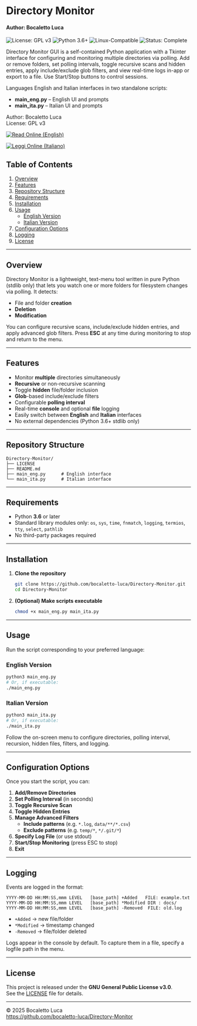 # Directory Monitor
#### Author: Bocaletto Luca

![License: GPL v3](https://img.shields.io/badge/License-GPLv3-blue?style=for-the-badge&logo=gnu) ![Python 3.6+](https://img.shields.io/badge/Python-3.6%2B-blue?style=for-the-badge&logo=python) ![Linux-Compatible](https://img.shields.io/badge/Linux-Compatible-blue?style=for-the-badge&logo=linux) ![Status: Complete](https://img.shields.io/badge/Status-Complete-brightgreen?style=for-the-badge)  

Directory Monitor GUI is a self-contained Python application with a Tkinter interface for configuring and monitoring multiple directories via polling. Add or remove folders, set polling intervals, toggle recursive scans and hidden entries, apply include/exclude glob filters, and view real-time logs in-app or export to a file. Use Start/Stop buttons to control sessions.

Languages English and Italian interfaces in two standalone scripts:

- **main_eng.py** – English UI and prompts  
- **main_ita.py** – Italian UI and prompts  

Author: Bocaletto Luca  
License: GPL v3  

[![Read Online (English)](https://img.shields.io/badge/Read%20Online-English-blue?style=for-the-badge)](https://bocaletto-luca.github.io/Directory-Monitor/index.html)  

[![Leggi Online (Italiano)](https://img.shields.io/badge/Leggi%20Online-Italiano-green?style=for-the-badge)](https://bocaletto-luca.github.io/Directory-Monitor/index-ita.html)

## Table of Contents

1. [Overview](#overview)  
2. [Features](#features)  
3. [Repository Structure](#repository-structure)  
4. [Requirements](#requirements)  
5. [Installation](#installation)  
6. [Usage](#usage)  
   - [English Version](#english-version)  
   - [Italian Version](#italian-version)  
7. [Configuration Options](#configuration-options)  
8. [Logging](#logging)  
9. [License](#license)  

---

## Overview

Directory Monitor is a lightweight, text-menu tool written in pure Python (stdlib only) that lets you watch one or more folders for filesystem changes via polling. It detects:

- File and folder **creation**  
- **Deletion**  
- **Modification**  

You can configure recursive scans, include/exclude hidden entries, and apply advanced glob filters. Press **ESC** at any time during monitoring to stop and return to the menu.

---

## Features

- Monitor **multiple** directories simultaneously  
- **Recursive** or non-recursive scanning  
- Toggle **hidden** file/folder inclusion  
- **Glob**-based include/exclude filters  
- Configurable **polling interval**  
- Real-time **console** and optional **file** logging  
- Easily switch between **English** and **Italian** interfaces  
- No external dependencies (Python 3.6+ stdlib only)  

---

## Repository Structure

```text
Directory-Monitor/
├── LICENSE
├── README.md
├── main_eng.py      # English interface
└── main_ita.py      # Italian interface
```

---

## Requirements

- Python **3.6** or later  
- Standard library modules only: `os`, `sys`, `time`, `fnmatch`, `logging`, `termios`, `tty`, `select`, `pathlib`  
- No third-party packages required  

---

## Installation

1. **Clone the repository**  
   ```bash
   git clone https://github.com/bocaletto-luca/Directory-Monitor.git
   cd Directory-Monitor
   ```

2. **(Optional) Make scripts executable**  
   ```bash
   chmod +x main_eng.py main_ita.py
   ```

---

## Usage

Run the script corresponding to your preferred language:

### English Version

```bash
python3 main_eng.py
# Or, if executable:
./main_eng.py
```

### Italian Version

```bash
python3 main_ita.py
# Or, if executable:
./main_ita.py
```

Follow the on-screen menu to configure directories, polling interval, recursion, hidden files, filters, and logging.

---

## Configuration Options

Once you start the script, you can:

1. **Add/Remove Directories**  
2. **Set Polling Interval** (in seconds)  
3. **Toggle Recursive Scan**  
4. **Toggle Hidden Entries**  
5. **Manage Advanced Filters**  
   - **Include patterns** (e.g. `*.log`, `data/**/*.csv`)  
   - **Exclude patterns** (e.g. `temp/*`, `*/.git/*`)  
6. **Specify Log File** (or use stdout)  
7. **Start/Stop Monitoring** (press ESC to stop)  
8. **Exit**  

---

## Logging

Events are logged in the format:

```
YYYY-MM-DD HH:MM:SS,mmm LEVEL   [base_path] +Added   FILE: example.txt
YYYY-MM-DD HH:MM:SS,mmm LEVEL   [base_path] *Modified DIR : docs/
YYYY-MM-DD HH:MM:SS,mmm LEVEL   [base_path] -Removed  FILE: old.log
```

- `+Added`    → new file/folder  
- `*Modified` → timestamp changed  
- `-Removed`  → file/folder deleted  

Logs appear in the console by default. To capture them in a file, specify a logfile path in the menu.

---

## License

This project is released under the **GNU General Public License v3.0**.  
See the [LICENSE](LICENSE) file for details.  

---

© 2025 Bocaletto Luca  
https://github.com/bocaletto-luca/Directory-Monitor
